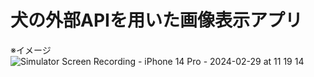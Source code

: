 # 犬の外部APIを用いた画像表示アプリ

※イメージ
![Simulator Screen Recording - iPhone 14 Pro - 2024-02-29 at 11 19 14](https://github.com/spark94vcoolk/PortfolioDogAPI/assets/156158253/3898bcd0-05c8-4293-b84a-0948e744b3f3)


